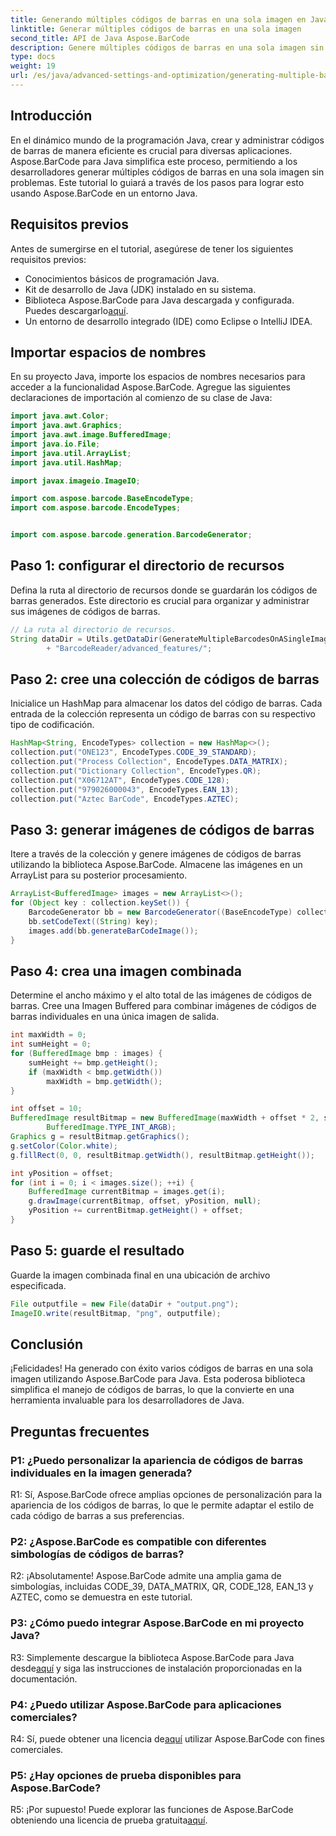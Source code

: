 ```yaml
---
title: Generando múltiples códigos de barras en una sola imagen en Java con Aspose.BarCode
linktitle: Generar múltiples códigos de barras en una sola imagen
second_title: API de Java Aspose.BarCode
description: Genere múltiples códigos de barras en una sola imagen sin esfuerzo usando Aspose.BarCode para Java. Siga nuestra guía paso a paso para una integración perfecta.
type: docs
weight: 19
url: /es/java/advanced-settings-and-optimization/generating-multiple-barcodes-single-image/
---
```

## Introducción

En el dinámico mundo de la programación Java, crear y administrar códigos de barras de manera eficiente es crucial para diversas aplicaciones. Aspose.BarCode para Java simplifica este proceso, permitiendo a los desarrolladores generar múltiples códigos de barras en una sola imagen sin problemas. Este tutorial lo guiará a través de los pasos para lograr esto usando Aspose.BarCode en un entorno Java.

## Requisitos previos

Antes de sumergirse en el tutorial, asegúrese de tener los siguientes requisitos previos:

- Conocimientos básicos de programación Java.
- Kit de desarrollo de Java (JDK) instalado en su sistema.
- Biblioteca Aspose.BarCode para Java descargada y configurada. Puedes descargarlo[aquí](https://releases.aspose.com/barcode/java/).
- Un entorno de desarrollo integrado (IDE) como Eclipse o IntelliJ IDEA.

## Importar espacios de nombres

En su proyecto Java, importe los espacios de nombres necesarios para acceder a la funcionalidad Aspose.BarCode. Agregue las siguientes declaraciones de importación al comienzo de su clase de Java:

```java
import java.awt.Color;
import java.awt.Graphics;
import java.awt.image.BufferedImage;
import java.io.File;
import java.util.ArrayList;
import java.util.HashMap;

import javax.imageio.ImageIO;

import com.aspose.barcode.BaseEncodeType;
import com.aspose.barcode.EncodeTypes;


import com.aspose.barcode.generation.BarcodeGenerator;
```

## Paso 1: configurar el directorio de recursos

Defina la ruta al directorio de recursos donde se guardarán los códigos de barras generados. Este directorio es crucial para organizar y administrar sus imágenes de códigos de barras.

```java
// La ruta al directorio de recursos.
String dataDir = Utils.getDataDir(GenerateMultipleBarcodesOnASingleImage.class)
        + "BarcodeReader/advanced_features/";
```

## Paso 2: cree una colección de códigos de barras

Inicialice un HashMap para almacenar los datos del código de barras. Cada entrada de la colección representa un código de barras con su respectivo tipo de codificación.

```java
HashMap<String, EncodeTypes> collection = new HashMap<>();
collection.put("ONE123", EncodeTypes.CODE_39_STANDARD);
collection.put("Process Collection", EncodeTypes.DATA_MATRIX);
collection.put("Dictionary Collection", EncodeTypes.QR);
collection.put("X06712AT", EncodeTypes.CODE_128);
collection.put("979026000043", EncodeTypes.EAN_13);
collection.put("Aztec BarCode", EncodeTypes.AZTEC);
```

## Paso 3: generar imágenes de códigos de barras

Itere a través de la colección y genere imágenes de códigos de barras utilizando la biblioteca Aspose.BarCode. Almacene las imágenes en un ArrayList para su posterior procesamiento.

```java
ArrayList<BufferedImage> images = new ArrayList<>();
for (Object key : collection.keySet()) {
    BarcodeGenerator bb = new BarcodeGenerator((BaseEncodeType) collection.get(key));
    bb.setCodeText((String) key);
    images.add(bb.generateBarCodeImage());
}
```

## Paso 4: crea una imagen combinada

Determine el ancho máximo y el alto total de las imágenes de códigos de barras. Cree una Imagen Buffered para combinar imágenes de códigos de barras individuales en una única imagen de salida.

```java
int maxWidth = 0;
int sumHeight = 0;
for (BufferedImage bmp : images) {
    sumHeight += bmp.getHeight();
    if (maxWidth < bmp.getWidth())
        maxWidth = bmp.getWidth();
}

int offset = 10;
BufferedImage resultBitmap = new BufferedImage(maxWidth + offset * 2, sumHeight + offset * images.size(),
        BufferedImage.TYPE_INT_ARGB);
Graphics g = resultBitmap.getGraphics();
g.setColor(Color.white);
g.fillRect(0, 0, resultBitmap.getWidth(), resultBitmap.getHeight());

int yPosition = offset;
for (int i = 0; i < images.size(); ++i) {
    BufferedImage currentBitmap = images.get(i);
    g.drawImage(currentBitmap, offset, yPosition, null);
    yPosition += currentBitmap.getHeight() + offset;
}
```
## Paso 5: guarde el resultado

Guarde la imagen combinada final en una ubicación de archivo especificada.

```java
File outputfile = new File(dataDir + "output.png");
ImageIO.write(resultBitmap, "png", outputfile);
```

## Conclusión

¡Felicidades! Ha generado con éxito varios códigos de barras en una sola imagen utilizando Aspose.BarCode para Java. Esta poderosa biblioteca simplifica el manejo de códigos de barras, lo que la convierte en una herramienta invaluable para los desarrolladores de Java.

## Preguntas frecuentes

### P1: ¿Puedo personalizar la apariencia de códigos de barras individuales en la imagen generada?

R1: Sí, Aspose.BarCode ofrece amplias opciones de personalización para la apariencia de los códigos de barras, lo que le permite adaptar el estilo de cada código de barras a sus preferencias.

### P2: ¿Aspose.BarCode es compatible con diferentes simbologías de códigos de barras?

R2: ¡Absolutamente! Aspose.BarCode admite una amplia gama de simbologías, incluidas CODE_39, DATA_MATRIX, QR, CODE_128, EAN_13 y AZTEC, como se demuestra en este tutorial.

### P3: ¿Cómo puedo integrar Aspose.BarCode en mi proyecto Java?

 R3: Simplemente descargue la biblioteca Aspose.BarCode para Java desde[aquí](https://releases.aspose.com/barcode/java/) y siga las instrucciones de instalación proporcionadas en la documentación.

### P4: ¿Puedo utilizar Aspose.BarCode para aplicaciones comerciales?

 R4: Sí, puede obtener una licencia de[aquí](https://purchase.aspose.com/buy) utilizar Aspose.BarCode con fines comerciales.

### P5: ¿Hay opciones de prueba disponibles para Aspose.BarCode?

 R5: ¡Por supuesto! Puede explorar las funciones de Aspose.BarCode obteniendo una licencia de prueba gratuita[aquí](https://releases.aspose.com/).